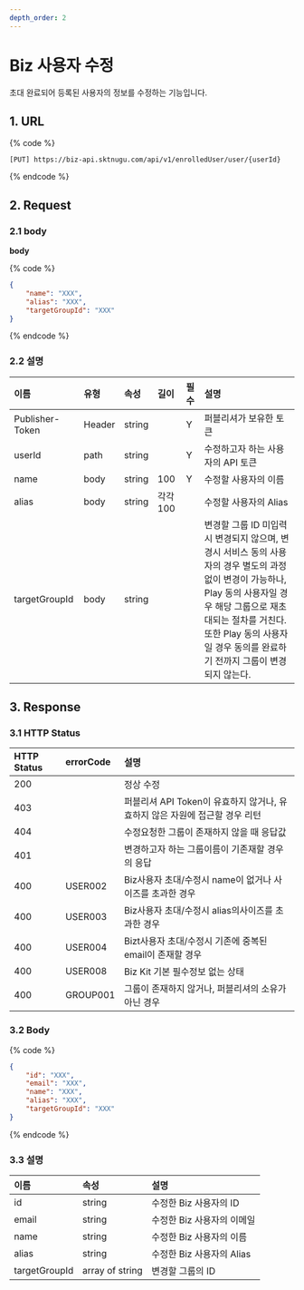 ```yaml
---
depth_order: 2
---
```


# Biz 사용자 수정

초대 완료되어 등록된 사용자의 정보를 수정하는 기능입니다.

## 1. URL

{% code %}
```text
[PUT] https://biz-api.sktnugu.com/api/v1/enrolledUser/user/{userId}
```
{% endcode %}

## 2. Request

### 2.1 body

**body**

{% code %}
```json
{
    "name": "XXX",
    "alias": "XXX",
    "targetGroupId": "XXX"
}
```
{% endcode %}

### 2.2 설명 <a id="Biz&#xC0AC;&#xC6A9;&#xC790;&#xC218;&#xC815;v1-2.2&#xC124;&#xBA85;"></a>

| 이름              | 유형     | 속성     | 길이     | 필수    | 설명                                                                                                                                                      |
|:----------------|:-------|:-------|:-------|:------|:--------------------------------------------------------------------------------------------------------------------------------------------------------|
| Publisher-Token | Header | string |        | Y     | 퍼블리셔가 보유한 토큰                                                                                                                                            |
| userId          | path   | string |        | Y     | 수정하고자 하는 사용자의 API 토큰                                                                                                                                    |
| name            | body   | string | 100    | Y     | 수정할 사용자의 이름                                                                                                                                             |
| alias           | body   | string | 각각 100 |       | 수정할 사용자의 Alias                                                                                                                                          |
| targetGroupId   | body   | string |        |       | 변경할 그룹 ID 미입력시 변경되지 않으며, 변경시 서비스 동의 사용자의 경우 별도의 과정없이 변경이 가능하나, Play 동의 사용자일 경우 해당 그룹으로 재초대되는 절차를 거친다.<br/>또한 Play 동의 사용자일 경우 동의를 완료하기 전까지 그룹이 변경되지 않는다. |

## 3. Response <a id="Biz&#xC0AC;&#xC6A9;&#xC790;&#xC218;&#xC815;v1-3Response"></a>

### 3.1 HTTP Status <a id="Biz&#xC0AC;&#xC6A9;&#xC790;&#xC218;&#xC815;v1-3.1HTTPStatus"></a>

| HTTP Status | errorCode | 설명                                              |
|:------------|:----------|:------------------------------------------------|
| 200         |           | 정상 수정                                           |
| 403         |           | 퍼블리셔 API Token이 유효하지 않거나, 유효하지 않은 자원에 접근할 경우 리턴 |
| 404         |           | 수정요청한 그룹이 존재하지 않을 때 응답값                         |
| 401         |           | 변경하고자 하는 그룹이름이 기존재할 경우의 응답                      |
| 400         | USER002   | Biz사용자 초대/수정시 name이 없거나 사이즈를 초과한 경우             |
| 400         | USER003   | Biz사용자 초대/수정시 alias의사이즈를 초과한 경우                 |
| 400         | USER004   | Bizt사용자 초대/수정시 기존에 중복된 email이 존재할 경우            |
| 400         | USER008   | Biz Kit 기본 필수정보 없는 상태                           |
| 400         | GROUP001  | 그룹이 존재하지 않거나, 퍼블리셔의 소유가 아닌 경우                   |

### 3.2 Body <a id="Biz&#xC0AC;&#xC6A9;&#xC790;&#xC218;&#xC815;v1-3.2Body"></a>

{% code %}
```json
{
    "id": "XXX",
    "email": "XXX",
    "name": "XXX",
    "alias": "XXX",
    "targetGroupId": "XXX"
}
```
{% endcode %}

### 3.3 설명 <a id="Biz&#xC0AC;&#xC6A9;&#xC790;&#xC218;&#xC815;v1-3.3&#xC124;&#xBA85;"></a>

| 이름            | 속성              | 설명                 |
|:--------------|:----------------|:-------------------|
| id            | string          | 수정한 Biz 사용자의 ID    |
| email         | string          | 수정한 Biz 사용자의 이메일   |
| name          | string          | 수정한 Biz 사용자의 이름    |
| alias         | string          | 수정한 Biz 사용자의 Alias |
| targetGroupId | array of string | 변경할 그룹의 ID         |

